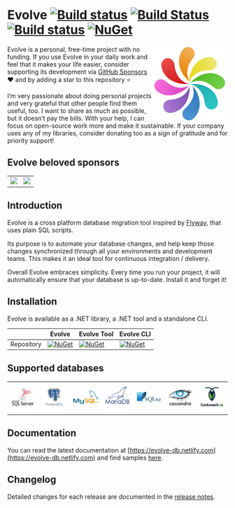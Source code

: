 # Evolve [![Build status](https://ci.appveyor.com/api/projects/status/oj9wf4bk0p0npggu/branch/master?svg=true)](https://ci.appveyor.com/project/lecaillon/evolve) [![Build Status](https://lecaillon.visualstudio.com/Evolve-CI/_apis/build/status/Evolve-CI?branchName=master)](https://lecaillon.visualstudio.com/Evolve-CI/_build/latest?definitionId=2&branchName=master) [![Build status](https://img.shields.io/azure-devops/coverage/lecaillon/evolve-ci/2/master.svg?color=brightgreen)](https://lecaillon.visualstudio.com/Evolve-CI/_build/latest?definitionId=2&branchName=master) [![NuGet](https://img.shields.io/nuget/dt/evolve)](https://www.nuget.org/packages/Evolve)
<img align="right" width="173px" height="173px" src="https://raw.githubusercontent.com/lecaillon/Evolve/master/images/logo.png">

Evolve is a personal, free-time project with no funding. If you use Evolve in your daily work and feel that it makes your life easier, consider supporting its development via [GitHub Sponsors](https://github.com/sponsors/lecaillon) :heart: and by adding a star to this repository :star:

I’m very passionate about doing personal projects and very grateful that other people find them useful, too. I want to share as much as possible, but it doesn’t pay the bills. With your help, I can focus on open-source work more and make it sustainable. If your company uses any of my libraries, consider donating too as a sign of gratitude and for priority support!

## Evolve beloved sponsors
<table>
  <tbody>
    <tr>
      <td align="center" valign="middle">
        <a href="https://www.veepee.com">
          <img src="https://raw.githubusercontent.com/lecaillon/Evolve.Doc/master/static/images/Veepee.png" style="margin: 0rem auto">
        </a>
      </td>
      <td align="center" valign="middle">
        <a href="https://megaslice.uk">
          <img src="https://raw.githubusercontent.com/lecaillon/Evolve.Doc/master/static/images/Megaslice.png" style="margin: 0rem auto">
        </a>
      </td>
    </tr>
  </tbody>
</table>

## Introduction
Evolve is a cross platform database migration tool inspired by [Flyway](https://flywaydb.org/), that uses plain SQL scripts.

Its purpose is to automate your database changes, and help keep those changes synchronized through all your environments and development teams. This makes it an ideal tool for continuous integration / delivery.

Overall Evolve embraces simplicity. Every time you run your project, it will automatically ensure that your database is up-to-date. Install it and forget it!

## Installation
Evolve is available as a .NET library, a .NET tool and a standalone CLI.

|  | Evolve | Evolve Tool | Evolve CLI |
|-|-|-|-|
| Repository | [![NuGet](https://img.shields.io/nuget/dt/evolve)](https://www.nuget.org/packages/Evolve) | [![NuGet](https://img.shields.io/nuget/dt/Evolve.Tool)](https://www.nuget.org/packages/Evolve.Tool) | [![NuGet](https://img.shields.io/badge/GitHub-releases-brightgreen.svg?logo=github)](https://github.com/lecaillon/Evolve/releases) |

## Supported databases
<table>
  <tbody>
    <tr>
      <td align="center" valign="middle">
        <a href="https://evolve-db.netlify.com/requirements/sqlserver" target="_blank">
          <img src="https://raw.githubusercontent.com/lecaillon/Evolve/master/images/sqlserver.png">
        </a>
      </td>
      <td align="center" valign="middle">
        <a href="https://evolve-db.netlify.com/requirements/postgresql" target="_blank">
          <img src="https://raw.githubusercontent.com/lecaillon/Evolve/master/images/postgresql.png">
        </a>
      </td>
      <td align="center" valign="middle">
        <a href="https://evolve-db.netlify.com/requirements/mysql" target="_blank">
          <img src="https://raw.githubusercontent.com/lecaillon/Evolve/master/images/mysql.png">
        </a>
      </td>
      <td align="center" valign="middle">
        <a href="https://evolve-db.netlify.com/requirements/mariadb" target="_blank">
          <img src="https://raw.githubusercontent.com/lecaillon/Evolve/master/images/mariadb.png">
        </a>
      </td>
      <td align="center" valign="middle">
        <a href="https://evolve-db.netlify.com/requirements/sqlite" target="_blank">
          <img src="https://raw.githubusercontent.com/lecaillon/Evolve/master/images/sqlite.png">
        </a>
      </td>
      <td align="center" valign="middle">
        <a href="https://evolve-db.netlify.com/requirements/cassandra" target="_blank">
          <img src="https://raw.githubusercontent.com/lecaillon/Evolve/master/images/cassandra.png">
        </a>
      </td>
      <td align="center" valign="middle">
        <a href="https://evolve-db.netlify.com/requirements/cockroachdb" target="_blank">
          <img src="https://raw.githubusercontent.com/lecaillon/Evolve/master/images/cockroachdb.png">
        </a>
      </td>
    </tr>
  </tbody>
</table>

## Documentation
You can read the latest documentation at [https://evolve-db.netlify.com](https://evolve-db.netlify.com) and find samples [here](https://github.com/lecaillon/Evolve/tree/master/samples).

## Changelog
Detailed changes for each release are documented in the [release notes](https://github.com/lecaillon/Evolve/releases).
